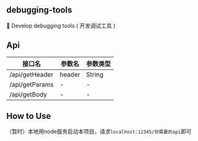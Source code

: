 ## debugging-tools
🧰 Develop debugging tools ( 开发调试工具 )

## Api
| 接口名 | 参数名 | 参数类型 |
| ----- | ----- | ----- |
| /api/getHeader | header | String |
| /api/getParams | - | - |
| /api/getBody | - | - |

## How to Use
（暂时）本地用node服务启动本项目，请求`localhost:12345/你需要的api`即可